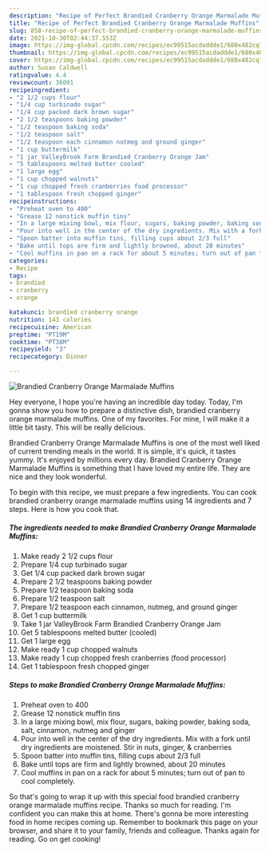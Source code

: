 ```yaml
---
description: "Recipe of Perfect Brandied Cranberry Orange Marmalade Muffins"
title: "Recipe of Perfect Brandied Cranberry Orange Marmalade Muffins"
slug: 858-recipe-of-perfect-brandied-cranberry-orange-marmalade-muffins
date: 2021-10-30T02:44:37.553Z
image: https://img-global.cpcdn.com/recipes/ec99515acdaddde1/680x482cq70/brandied-cranberry-orange-marmalade-muffins-recipe-main-photo.jpg
thumbnail: https://img-global.cpcdn.com/recipes/ec99515acdaddde1/680x482cq70/brandied-cranberry-orange-marmalade-muffins-recipe-main-photo.jpg
cover: https://img-global.cpcdn.com/recipes/ec99515acdaddde1/680x482cq70/brandied-cranberry-orange-marmalade-muffins-recipe-main-photo.jpg
author: Susan Caldwell
ratingvalue: 4.4
reviewcount: 36091
recipeingredient:
- "2 1/2 cups flour"
- "1/4 cup turbinado sugar"
- "1/4 cup packed dark brown sugar"
- "2 1/2 teaspoons baking powder"
- "1/2 teaspoon baking soda"
- "1/2 teaspoon salt"
- "1/2 teaspoon each cinnamon nutmeg and ground ginger"
- "1 cup buttermilk"
- "1 jar ValleyBrook Farm Brandied Cranberry Orange Jam"
- "5 tablespoons melted butter cooled"
- "1 large egg"
- "1 cup chopped walnuts"
- "1 cup chopped fresh cranberries food processor"
- "1 tablespoon fresh chopped ginger"
recipeinstructions:
- "Preheat oven to 400"
- "Grease 12 nonstick muffin tins"
- "In a large mixing bowl, mix flour, sugars, baking powder, baking soda, salt, cinnamon, nutmeg and ginger"
- "Pour into well in the center of the dry ingredients. Mix with a fork until dry ingredients are moistened. Stir in nuts, ginger, &amp; cranberries"
- "Spoon batter into muffin tins, filling cups about 2/3 full"
- "Bake until tops are firm and lightly browned, about 20 minutes"
- "Cool muffins in pan on a rack for about 5 minutes; turn out of pan to cool completely."
categories:
- Recipe
tags:
- brandied
- cranberry
- orange

katakunci: brandied cranberry orange 
nutrition: 143 calories
recipecuisine: American
preptime: "PT19M"
cooktime: "PT38M"
recipeyield: "3"
recipecategory: Dinner

---
```



![Brandied Cranberry Orange Marmalade Muffins](https://img-global.cpcdn.com/recipes/ec99515acdaddde1/680x482cq70/brandied-cranberry-orange-marmalade-muffins-recipe-main-photo.jpg)

Hey everyone, I hope you're having an incredible day today. Today, I'm gonna show you how to prepare a distinctive dish, brandied cranberry orange marmalade muffins. One of my favorites. For mine, I will make it a little bit tasty. This will be really delicious.

Brandied Cranberry Orange Marmalade Muffins is one of the most well liked of current trending meals in the world. It is simple, it's quick, it tastes yummy. It's enjoyed by millions every day. Brandied Cranberry Orange Marmalade Muffins is something that I have loved my entire life. They are nice and they look wonderful.




To begin with this recipe, we must prepare a few ingredients. You can cook brandied cranberry orange marmalade muffins using 14 ingredients and 7 steps. Here is how you cook that.

<!--inarticleads1-->

##### The ingredients needed to make Brandied Cranberry Orange Marmalade Muffins:

1. Make ready 2 1/2 cups flour
1. Prepare 1/4 cup turbinado sugar
1. Get 1/4 cup packed dark brown sugar
1. Prepare 2 1/2 teaspoons baking powder
1. Prepare 1/2 teaspoon baking soda
1. Prepare 1/2 teaspoon salt
1. Prepare 1/2 teaspoon each cinnamon, nutmeg, and ground ginger
1. Get 1 cup buttermilk
1. Take 1 jar ValleyBrook Farm Brandied Cranberry Orange Jam
1. Get 5 tablespoons melted butter (cooled)
1. Get 1 large egg
1. Make ready 1 cup chopped walnuts
1. Make ready 1 cup chopped fresh cranberries (food processor)
1. Get 1 tablespoon fresh chopped ginger




<!--inarticleads2-->

##### Steps to make Brandied Cranberry Orange Marmalade Muffins:

1. Preheat oven to 400
1. Grease 12 nonstick muffin tins
1. In a large mixing bowl, mix flour, sugars, baking powder, baking soda, salt, cinnamon, nutmeg and ginger
1. Pour into well in the center of the dry ingredients. Mix with a fork until dry ingredients are moistened. Stir in nuts, ginger, &amp; cranberries
1. Spoon batter into muffin tins, filling cups about 2/3 full
1. Bake until tops are firm and lightly browned, about 20 minutes
1. Cool muffins in pan on a rack for about 5 minutes; turn out of pan to cool completely.




So that's going to wrap it up with this special food brandied cranberry orange marmalade muffins recipe. Thanks so much for reading. I'm confident you can make this at home. There's gonna be more interesting food in home recipes coming up. Remember to bookmark this page on your browser, and share it to your family, friends and colleague. Thanks again for reading. Go on get cooking!
